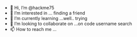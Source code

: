 - 👋 Hi, I’m @hackme75
- 👀 I’m interested in ... finding a friend 
- 🌱 I’m currently learning ...well.. trying 
- 💞️ I’m looking to collaborate on ...on code username search 
- 📫 How to reach me ...

<!---
hackme75/hackme75 is a ✨ special ✨ repository because its `README.md` (this file) appears on your GitHub profile.
You can click the Preview link to take a look at your changes.
--->
